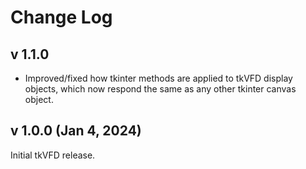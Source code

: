 # Change Log

## v 1.1.0

<ul>
	<li>Improved/fixed how tkinter methods are applied to tkVFD display objects, which now respond the same as any other tkinter canvas object.</li>
</ul>

## v 1.0.0 (Jan 4, 2024)

Initial tkVFD release.
